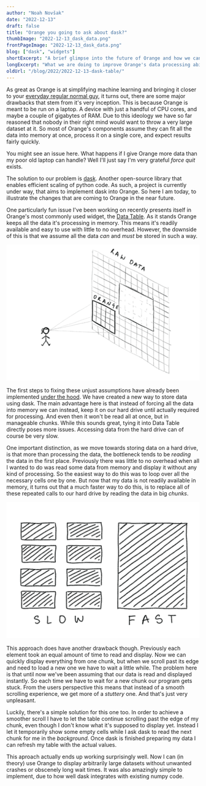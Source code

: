 ```yaml
---
author: "Noah Novšak"
date: "2022-12-13"
draft: false
title: "Orange you going to ask about dask?"
thumbImage: "2022-12-13_dask_data.png"
frontPageImage: "2022-12-13_dask_data.png"
blog: ["dask", "widgets"]
shortExcerpt: "A brief glimpse into the future of Orange and how we can effectively process large datasets with dask."
longExcerpt: "What we are doing to improve Orange's data processing abilities, how we can tackle the huge amounts of data already available today, and what role dask plays in all this."
oldUrl: "/blog/2022/2022-12-13-dask-table/"
---
```


As great as Orange is at simplifying machine learning and bringing it closer to your [everyday regular normal guy](https://www.youtube.com/watch?v=5PsnxDQvQpw), it turns out, there are some major drawbacks that stem from it's very inception. This is because Orange is meant to be run on a laptop. A device with just a handful of CPU cores, and maybe a couple of gigabytes of RAM. Due to this ideology we have so far reasoned that nobody in their right mind would want to throw a very large dataset at it. So most of Orange's components assume they can fit all the data into memory at once, process it on a single core, and expect results fairly quickly.

You might see an issue here. What happens if I give Orange more data than my poor old laptop can handle? Well I'll just say I'm very grateful _force quit_ exists.

The solution to our problem is [dask](https://www.dask.org). Another open-source library that enables efficient scaling of python code. As such, a project is currently under way, that aims to implement dask into Orange. So here I am today, to illustrate the changes that are coming to Orange in the near future.

One particularly fun issue I've been working on recently presents itself in Orange's most commonly used widget, the [Data Table](/widget-catalog/data/datatable/). As it stands Orange keeps all the data it's processing in memory. This means it's readily available and easy to use with little to no overhead. However, the downside of this is that we assume all the data _can_ and _must_ be stored in such a way.

![viewing data through Orange](2022-12-13_dask_window.png)

The first steps to fixing these unjust assumptions have already been implemented [under the hood](https://github.com/biolab/orange3/tree/dask). We have created a new way to store data using dask. The main advantage here is that instead of forcing all the data into memory we can instead, keep it on our hard drive until actually required for processing. And even then it won't be read all at once, but in manageable chunks. While this sounds great, tying it into Data Table directly poses more issues. Accessing data from the hard drive can of course be very slow.

One important distinction, as we move towards storing data on a hard drive, is that more than processing the data, the bottleneck tends to be _reading_ the data in the first place. Previously there was little to no overhead when all I wanted to do was read some data from memory and display it without any kind of processing. So the easiest way to do this was to loop over all the necessary cells one by one. But now that my data is not readily available in memory, it turns out that a much faster way to do this, is to replace all of these repeated calls to our hard drive by reading the data in big _chunks_.

![reading in chunks](2022-12-13_dask_chunking.png)

This approach does have another drawback though. Previously each element took an equal amount of time to read and display. Now we can quickly display everything from one chunk, but when we scroll past its edge and need to load a new one we have to wait a little while. The problem here is that until now we've been assuming that our data is read and displayed instantly. So each time we have to wait for a new chunk our program gets stuck. From the users perspective this means that instead of a smooth scrolling experience, we get more of a _stuttery_ one. And that's just very unpleasant.

Luckily, there's a simple solution for this one too. In order to achieve a smoother scroll I have to let the table continue scrolling past the edge of my chunk, even though I don't know what it's supposed to display yet. Instead I let it temporarily show some empty cells while I ask dask to read the next chunk for me in the _background_. Once dask is finished preparing my data I can refresh my table with the actual values.

This aproach actually ends up working surprisingly well. Now I can (in theory) use Orange to display arbitrarily large datasets without unwanted crashes or obscenely long wait times. It was also amazingly simple to implement, due to how well dask integrates with existing numpy code.
